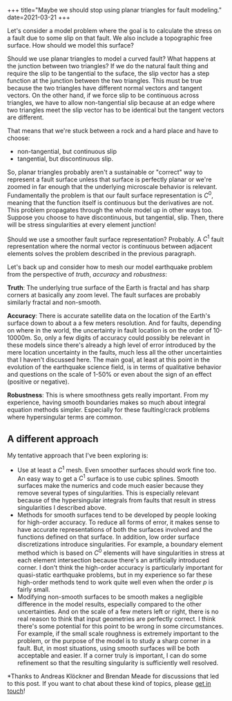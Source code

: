 +++
title="Maybe we should stop using planar triangles for fault modeling."
date=2021-03-21
+++

Let's consider a model problem where the goal is to calculate the stress on a fault due to some slip on that fault. We also include a topographic free surface. How should we model this surface? 

Should we use planar triangles to model a curved fault? What happens at the junction between two triangles? If we do the natural fault thing and require the slip to be tangential to the suface, the slip vector has a step function at the junction between the two triangles. This must be true because the two triangles have different normal vectors and tangent vectors. On the other hand, if we force slip to be continuous across triangles, we have to allow non-tangential slip because at an edge where two triangles meet the slip vector has to be identical but the tangent vectors are different. 

That means that we're stuck between a rock and a hard place and have to choose: 
* non-tangential, but continuous slip
* tangential, but discontinuous slip. 

So, planar triangles probably aren't a sustainable or "correct" way to represent a fault surface unless that surface is perfectly planar or we're zoomed in far enough that the underlying microscale behavior is relevant. Fundamentally the problem is that our fault surface representation is $C^0$, meaning that the function itself is continuous but the derivatives are not. This problem propagates through the whole model up in other ways too. Suppose you choose to have discontinuous, but tangential, slip. Then, there will be stress singularities at every element junction! 

Should we use a smoother fault surface representation? Probably. A $C^1$ fault representation where the normal vector is continuous between adjacent elements solves the problem described in the previous paragraph. 

Let's back up and consider how to mesh our model earthquake problem from the perspective of *truth*, *accuracy* and *robustness*:

**Truth**: The underlying true surface of the Earth is fractal and has sharp corners at basically any zoom level. The fault surfaces are probably similarly fractal and non-smooth.

**Accuracy**: There is accurate satellite data on the location of the Earth's surface down to about a a few meters resolution. And for faults, depending on where in the world, the uncertainty in fault location is on the order of 10-10000m. So, only a few digits of accuracy could possibly be relevant in these models since there's already a high level of error introduced by the mere location uncertainty in the faults, much less all the other uncertainties that I haven't discussed here. The main goal, at least at this point in the evolution of the earthquake science field, is in terms of qualitative behavior and questions on the scale of 1-50% or even about the sign of an effect (positive or negative).

**Robustness**: This is where smoothness gets really important. From my experience, having smooth boundaries makes so much about integral equation methods simpler. Especially for these faulting/crack problems where hypersingular terms are common.

## A different approach

My tentative approach that I've been exploring is:

* Use at least a $C^1$ mesh. Even smoother surfaces should work fine too. An easy way to get a $C^1$ surface is to use cubic splines. Smooth surfaces make the numerics and code much easier because they remove several types of singularities. This is especially relevant because of the hypersingular integrals from faults that result in stress singularities I described above. 
* Methods for smooth surfaces tend to be developed by people looking for high-order accuracy. To reduce all forms of error, it makes sense to have accurate representations of both the surfaces involved and the functions defined on that surface. In addition, low order surface discretizations introduce singularities. For example, a boundary element method which is based on $C^0$ elements will have singularities in stress at each element intersection because there's an artificially introduced corner. I don't think the high-order accuracy is particularly important for quasi-static earthquake problems, but in my experience so far these high-order methods tend to work quite well even when the order $p$ is fairly small.
* Modifying non-smooth surfaces to be smooth makes a negligible difference in the model results, especially compared to the other uncertainties. And on the scale of a few meters left or right, there is no real reason to think that input geometries are perfectly correct. I think there's some potential for this point to be wrong in some circumstances. For example, if the small scale roughness is extremely important to the problem, or the purpose of the model is to study a sharp corner in a fault. But, in most situations, using smooth surfaces will be both acceptable and easier. If a corner truly is important, I can do some refinement so that the resulting singularity is sufficiently well resolved.

*Thanks to Andreas Klöckner and Brendan Meade for discussions that led to this post. If you want to chat about these kind of topics, please [get in touch](mailto:t.ben.thompson@gmail.com)!
